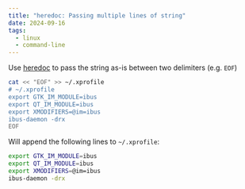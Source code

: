 ```yaml
---
title: "heredoc: Passing multiple lines of string"
date: 2024-09-16
tags:
  - linux
  - command-line
---
```


Use [heredoc](https://en.wikipedia.org/wiki/Here_document) to pass the string as-is between two delimiters (e.g. `EOF`)

```sh
cat << "EOF" >> ~/.xprofile
# ~/.xprofile
export GTK_IM_MODULE=ibus
export QT_IM_MODULE=ibus
export XMODIFIERS=@im=ibus
ibus-daemon -drx
EOF
```

Will append the following lines to `~/.xprofile`:

```sh title=".xprofile"
export GTK_IM_MODULE=ibus
export QT_IM_MODULE=ibus
export XMODIFIERS=@im=ibus
ibus-daemon -drx
```
